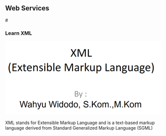# <h2>Web Services</h2>
#<h3>Learn XML</h3>

![alt text](https://github.com/Asky-M/Elrahma/blob/master/Pictures/(xml)what_is.png)

XML stands for Extensible Markup Language and is a text-based markup language
derived from Standard Generalized Markup Language (SGML)

